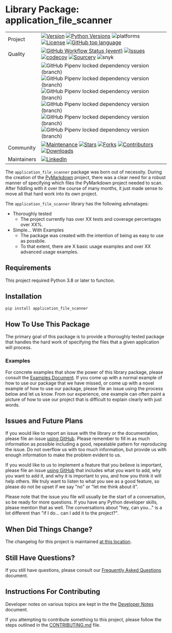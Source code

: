 # Library Package: application_file_scanner

|   |   |
|---|---|
|Project|[![Version](https://img.shields.io/pypi/v/application_file_scanner.svg)](https://pypi.org/project/application_file_scanner)  [![Python Versions](https://img.shields.io/pypi/pyversions/application_file_scanner.svg)](https://pypi.org/project/application_file_scanner)  ![platforms](https://img.shields.io/badge/platform-windows%20%7C%20macos%20%7C%20linux-lightgrey)  [![License](https://img.shields.io/github/license/jackdewinter/application_file_scanner.svg)](https://github.com/jackdewinter/application_file_scanner/blob/main/LICENSE.txt)  [![GitHub top language](https://img.shields.io/github/languages/top/jackdewinter/application_file_scanner)](https://github.com/jackdewinter/application_file_scanner)|
|Quality|[![GitHub Workflow Status (event)](https://img.shields.io/github/workflow/status/jackdewinter/application_file_scanner/Main)](https://github.com/jackdewinter/application_file_scanner/actions/workflows/main.yml)  [![Issues](https://img.shields.io/github/issues/jackdewinter/application_file_scanner.svg)](https://github.com/jackdewinter/application_file_scanner/issues)  [![codecov](https://codecov.io/gh/jackdewinter/application_file_scanner/branch/main/graph/badge.svg?token=PD5TKS8NQQ)](https://codecov.io/gh/jackdewinter/application_file_scanner)  [![Sourcery](https://img.shields.io/badge/Sourcery-enabled-brightgreen)](https://sourcery.ai)  ![snyk](https://img.shields.io/snyk/vulnerabilities/github/jackdewinter/application_file_scanner) |
|  |![GitHub Pipenv locked dependency version (branch)](https://img.shields.io/github/pipenv/locked/dependency-version/jackdewinter/application_file_scanner/black/main)  ![GitHub Pipenv locked dependency version (branch)](https://img.shields.io/github/pipenv/locked/dependency-version/jackdewinter/application_file_scanner/flake8/main)  ![GitHub Pipenv locked dependency version (branch)](https://img.shields.io/github/pipenv/locked/dependency-version/jackdewinter/application_file_scanner/pylint/main)  ![GitHub Pipenv locked dependency version (branch)](https://img.shields.io/github/pipenv/locked/dependency-version/jackdewinter/application_file_scanner/mypy/main)  ![GitHub Pipenv locked dependency version (branch)](https://img.shields.io/github/pipenv/locked/dependency-version/jackdewinter/application_file_scanner/pyroma/main)  ![GitHub Pipenv locked dependency version (branch)](https://img.shields.io/github/pipenv/locked/dependency-version/jackdewinter/application_file_scanner/pre-commit/main)|
|Community|[![Maintenance](https://img.shields.io/badge/Maintained%3F-yes-green.svg)](https://github.com/jackdewinter/application_file_scanner/graphs/commit-activity) [![Stars](https://img.shields.io/github/stars/jackdewinter/application_file_scanner.svg)](https://github.com/jackdewinter/application_file_scanner/stargazers)  [![Forks](https://img.shields.io/github/forks/jackdewinter/application_file_scanner.svg)](https://github.com/jackdewinter/application_file_scanner/network/members)  [![Contributors](https://img.shields.io/github/contributors/jackdewinter/application_file_scanner.svg)](https://github.com/jackdewinter/application_file_scanner/graphs/contributors)  [![Downloads](https://img.shields.io/pypi/dm/application_file_scanner.svg)](https://pypistats.org/packages/application_file_scanner)|
|Maintainers|[![LinkedIn](https://img.shields.io/badge/-LinkedIn-black.svg?logo=linkedin&colorB=555)](https://www.linkedin.com/in/jackdewinter/)|

The `application_file_scanner` package was born out of necessity.
During the creation of the [PyMarkdown](https://github.com/jackdewinter/pymarkdown) project,
there was a clear need for a robust manner of specifying which files the PyMarkdown
project needed to scan.  After fiddling with it over the course of many months,
it just made sense to move all that hard work into its own project.

The `application_file_scanner` library has the following advnatages:

- Thoroughly tested
  - The project currently has over XX tests and coverage percentages over XX%.
- Simple... With Examples
  - The package was created with the intention of being as easy to use as possbile.
  - To that extent, there are X basic usage examples and over XX advanced usage examples.

## Requirements

This project required Python 3.8 or later to function.

## Installation

```sh
pip install application_file_scanner
```

## How To Use This Package

The primary goal of this package is to provide a thoroughly tested package that
handles the hard work of specifying the files that a given application will process.

### Examples

For concrete examples that show the power of this library package, please consult
the [Examples Document](./docs/examples.md).  If you come up with a normal example
of how to use our package that we have missed, or come up with a novel example of
how to use our package, please file an issue using the process below and let us
know. From our experience, one example can often paint a picture of how to use our
project that is difficult to explain clearly with just words.

## Issues and Future Plans

If you would like to report an issue with the library or the documentation, please
file an issue [using GitHub](https://github.com/jackdewinter/application_file_scanner/issues).
Please remember to fill in as much information as possible including a good, repeatable
pattern for reproducing the issue.  Do not overflow us with too much information,
but provide us with enough information to make the problem evident to us.

If you would like to us to implement a feature that you believe is important, please
file an issue [using GitHub](https://github.com/jackdewinter/application_file_scanner/issues)
that includes what you want to add, why you want to add it, and why it is important
to you, and how you think it will help others.  We truly want to listen to what
you see as a good feature, so please do not be upset if we say "no" or "let me
think about it".

Please note that the issue you file will usually be the start of a conversation,
so be ready for more questions.  If you have any Python developer skills, please
mention that as well.  The conversations about "hey, can you..." is a lot different
than "if I do... can I add it to the project?".

## When Did Things Change?

The changelog for this project is maintained [at this location](/changelog.md).

## Still Have Questions?

If you still have questions, please consult our
[Frequently Asked Questions](/docs/faq.md) document.

## Instructions For Contributing

Developer notes on various topics are kept in the the
[Developer Notes](/docs/developer.md) document.

If you attempting to contribute something to this project,
please follow the steps outlined in the
[CONTRIBUTING.md](/CONTRIBUTING.md) file.
